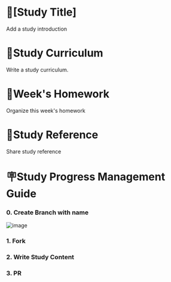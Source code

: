 # 📕[Study Title]
Add a study introduction

# 📝Study Curriculum
Write a study curriculum.

# 📅Week's Homework
Organize this week's homework

# 📑Study Reference
Share study reference

# 🪧Study Progress Management Guide
### 0. Create Branch with name
![image](https://user-images.githubusercontent.com/86817044/193332911-f47c237c-a834-4878-940f-c95c2d89d6c3.png)


### 1. Fork


### 2. Write Study Content


### 3. PR


